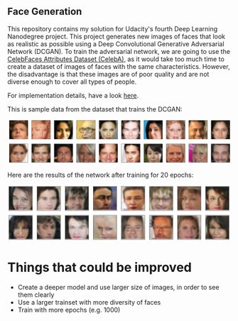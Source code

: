 ## Face Generation

This repository contains my solution for Udacity's fourth Deep Learning Nanodegree project. 
This project generates new images of faces that look as realistic as possible using a Deep Convolutional Generative Adversarial Network (DCGAN). To train the adversarial network, we are going to use the [CelebFaces Attributes Dataset (CelebA)](http://mmlab.ie.cuhk.edu.hk/projects/CelebA.html), as it would take too much time to create a dataset of images of faces with the same characteristics. However, the disadvantage is that these images are of poor quality and are not diverse enough to cover all types of people.

For implementation details, have a look [here](https://github.com/juliasolee/dl-face-generation/blob/master/dlnd_face_generation.ipynb).

This is sample data from the dataset that trains the DCGAN:

<img src="results/sample_data.png" alt="sample_data" width="700"/>

Here are the results of the network after training for 20 epochs:

<img src="results/results.png" alt="results" width="700"/>

# Things that could be improved
* Create a deeper model and use larger size of images, in order to see them clearly
* Use a larger trainset with more diversity of faces
* Train with more epochs (e.g. 1000)



